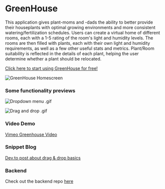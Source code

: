# GreenHouse
This application gives plant-moms and -dads the ability to better provide their houseplants with optimal growing environments and more consistent watering/fertilization schedules. Users can create a virtual home of different rooms, each with a 1-5 rating of the room's light and humidity levels. The rooms are then filled with plants, each with their own light and humidity requirements, as well as a few other useful stats and metrics. Plant/Room suitability is reflected in the details of each plant, helping the user determine whether a plant should be relocated.

[Click here to start using GreenHouse for free!](https://greenhouse-js.herokuapp.com/)

![GreenHouse Homescreen](https://user-images.githubusercontent.com/70671519/112710398-1b4d3400-8e7e-11eb-9b0d-1c4ff60dc790.png)

### Some functionality previews
![Dropdown menu .gif](https://media.giphy.com/media/W2jBxBIMzmaa5dnMQG/giphy.gif)

![Drag and drop .gif](https://media.giphy.com/media/4Az1YhPwbCSMfZt8rj/giphy.gif)

### Video Demo
[Vimeo Greenhouse Video](https://vimeo.com/529540343)

### Snippet Blog
[Dev.to post about drag & drop basics](https://dev.to/spenser6131/react-js-drag-drop-2ne9)

### Backend
Check out the backend repo [here](https://github.com/spenser6131/greenhouse-v2-backend)